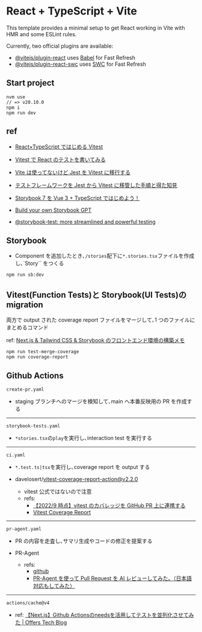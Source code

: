 # React + TypeScript + Vite

This template provides a minimal setup to get React working in Vite with HMR and some ESLint rules.

Currently, two official plugins are available:

- [@vitejs/plugin-react](https://github.com/vitejs/vite-plugin-react/blob/main/packages/plugin-react/README.md) uses [Babel](https://babeljs.io/) for Fast Refresh
- [@vitejs/plugin-react-swc](https://github.com/vitejs/vite-plugin-react-swc) uses [SWC](https://swc.rs/) for Fast Refresh

## Start project

```
nvm use
// => v20.10.0
npm i
npm run dev
```

## ref

- [React×TypeScript ではじめる Vitest](React×TypeScriptではじめるVitest)

- [Vitest で React のテストを書いてみる](https://zenn.dev/collabostyle/articles/15883dcd38c9ff)

- [Vite は使ってないけど Jest を Vitest に移行する](https://zenn.dev/sa2knight/articles/migrating_vitest_from_jest)

- [テストフレームワークを Jest から Vitest に移管した手順と得た知見](https://qiita.com/itouoti/items/6f03065c68baf4245b2f)

- [Storybook 7 を Vue 3 + TypeScript ではじめよう！](https://zenn.dev/sa2knight/books/storybook-7-with-vue-3)

- [Build your own Storybook GPT](https://storybook.js.org/blog/build-your-own-storybook-gpt/)

- [@storybook-test: more streamlined and powerful testing](https://storybook.js.org/blog/storybook-test/)

## Storybook

- Component を追加したとき､`/stories`配下に`*.stories.tsx`ファイルを作成し､`Story`` をつくる

```
npm run sb:dev
```

## Vitest(Function Tests)と Storybook(UI Tests)の migration

両方で output された coverage report ファイルをマージして､1 つのファイルにまとめるコマンド

ref: [Next.js & Tailwind CSS & Storybook のフロントエンド環境の構築メモ](https://qiita.com/hiroaki-suzuki/items/a0196357a4bca7415727)

```
npm run test-merge-coverage
npm run coverage-report
```

## Github Actions

`create-pr.yaml`

- staging ブランチへのマージを検知して､main へ本番反映用の PR を作成する

---

`storybook-tests.yaml`

- `*stories.tsx`の`play`を実行し､interaction test を実行する

---

`ci.yaml`

- `*.test.ts|tsx`を実行し､coverage report を output する

- davelosert/vitest-coverage-report-action@v2.2.0

  - vitest 公式ではないので注意
  - refs:
    - [【2022/9 時点】vitest のカバレッジを GitHub PR 上に連携する](https://magicode.io/Sumiren/articles/f0455cc2cc9a4dde88ab994807ecdd56)
    - [Vitest Coverage Report](https://github.com/marketplace/actions/vitest-coverage-report)

---

`pr-agent.yaml`

- PR の内容を走査し､サマリ生成やコードの修正を提案する

- PR-Agent
  - refs:
    - [github](https://github.com/Codium-ai/pr-agent)
    - [PR-Agent を使って Pull Request を AI レビューしてみた。（日本語対応もしてみた）](https://tech.layerx.co.jp/entry/2023/09/01/102612)

---

`actions/cache@v4`

- ref: [【Next.js】Github Actionsのneedsを活用してテストを並列化させてみた | Offers Tech Blog](https://zenn.dev/overflow_offers/articles/975a421cfad4fc)